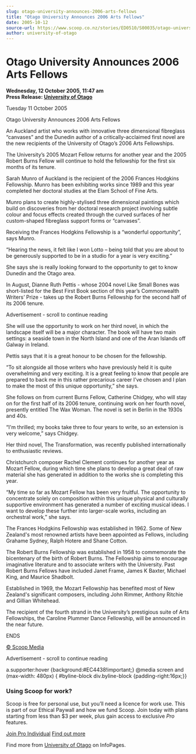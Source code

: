 ```yaml
---
slug: otago-university-announces-2006-arts-fellows
title: "Otago University Announces 2006 Arts Fellows"
date: 2005-10-12
source-url: https://www.scoop.co.nz/stories/ED0510/S00035/otago-university-announces-2006-arts-fellows.htm
author: university-of-otago
---
```

Otago University Announces 2006 Arts Fellows
============================================

**Wednesday, 12 October 2005, 11:47 am**  
**Press Release: [University of Otago](https://info.scoop.co.nz/University_of_Otago)**

Tuesday 11 October 2005

Otago University Announces 2006 Arts Fellows

An Auckland artist who works with innovative three dimensional fibreglass “canvases” and the Dunedin author of a critically-acclaimed first novel are the new recipients of the University of Otago’s 2006 Arts Fellowships.

The University’s 2005 Mozart Fellow returns for another year and the 2005 Robert Burns Fellow will continue to hold the fellowship for the first six months of its tenure.

Sarah Munro of Auckland is the recipient of the 2006 Frances Hodgkins Fellowship. Munro has been exhibiting works since 1989 and this year completed her doctoral studies at the Elam School of Fine Arts.

Munro plans to create highly-stylised three dimensional paintings which build on discoveries from her doctoral research project involving subtle colour and focus effects created through the curved surfaces of her custom-shaped fibreglass support forms or “canvases”.

Receiving the Frances Hodgkins Fellowship is a “wonderful opportunity”, says Munro.

“Hearing the news, it felt like I won Lotto – being told that you are about to be generously supported to be in a studio for a year is very exciting.”

She says she is really looking forward to the opportunity to get to know Dunedin and the Otago area.

In August, Dianne Ruth Pettis - whose 2004 novel Like Small Bones was short-listed for the Best First Book section of this year’s Commonwealth Writers’ Prize - takes up the Robert Burns Fellowship for the second half of its 2006 tenure.

Advertisement - scroll to continue reading





She will use the opportunity to work on her third novel, in which the landscape itself will be a major character. The book will have two main settings: a seaside town in the North Island and one of the Aran Islands off Galway in Ireland.

Pettis says that it is a great honour to be chosen for the fellowship.

“To sit alongside all those writers who have previously held it is quite overwhelming and very exciting. It is a great feeling to know that people are prepared to back me in this rather precarious career I’ve chosen and I plan to make the most of this unique opportunity,” she says.

She follows on from current Burns Fellow, Catherine Chidgey, who will stay on for the first half of its 2006 tenure, continuing work on her fourth novel, presently entitled The Wax Woman. The novel is set in Berlin in the 1930s and 40s.

“I'm thrilled; my books take three to four years to write, so an extension is very welcome,” says Chidgey.

Her third novel, The Transformation, was recently published internationally to enthusiastic reviews.

Christchurch composer Rachel Clement continues for another year as Mozart Fellow, during which time she plans to develop a great deal of raw material she has generated in addition to the works she is completing this year.

“My time so far as Mozart Fellow has been very fruitful. The opportunity to concentrate solely on composition within this unique physical and culturally supportive environment has generated a number of exciting musical ideas. I want to develop these further into larger-scale works, including an orchestral work,” she says.

The Frances Hodgkins Fellowship was established in 1962. Some of New Zealand's most renowned artists have been appointed as Fellows, including Grahame Sydney, Ralph Hotere and Shane Cotton.

The Robert Burns Fellowship was established in 1958 to commemorate the bicentenary of the birth of Robert Burns. The Fellowship aims to encourage imaginative literature and to associate writers with the University. Past Robert Burns Fellows have included Janet Frame, James K Baxter, Michael King, and Maurice Shadbolt.

Established in 1969, the Mozart Fellowship has benefited most of New Zealand's significant composers, including John Rimmer, Anthony Ritchie and Gillian Whitehead.

The recipient of the fourth strand in the University’s prestigious suite of Arts Fellowships, the Caroline Plummer Dance Fellowship, will be announced in the near future.

ENDS

[© Scoop Media](http://www.scoop.co.nz/about/terms.html)  

Advertisement - scroll to continue reading



a.supporter:hover {background:#EC4438!important;} @media screen and (max-width: 480px) { #byline-block div.byline-block {padding-right:16px;}}

### Using Scoop for work?

Scoop is free for personal use, but you’ll need a licence for work use. This is part of our Ethical Paywall and how we fund Scoop. Join today with plans starting from less than $3 per week, plus gain access to exclusive _Pro_ features.  
  
[Join Pro Individual](https://pro.scoop.co.nz/Individual/?from=ProIn24) [Find out more](https://pro.scoop.co.nz/using-scoop-for-work/?from=ProIn24)

Find more from [University of Otago](https://info.scoop.co.nz/University_of_Otago) on InfoPages.